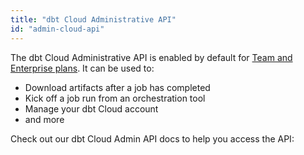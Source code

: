 ```yaml
---
title: "dbt Cloud Administrative API"
id: "admin-cloud-api"
---
```


The dbt Cloud Administrative API is enabled by default for [Team and Enterprise plans](https://www.getdbt.com/pricing/). It can be used to:

- Download artifacts after a job has completed
- Kick off a job run from an orchestration tool
- Manage your dbt Cloud account
- and more

Check out our dbt Cloud Admin API docs to help you access the API:

<div className="grid--2-col">

<Card
    title="API v2 docs"
    body="Our legacy API version, with limited endpoints and features (some features here are not available in v3)"
link="/dbt-cloud/api-v2-legacy"
    icon="pencil-paper"/>

<Card
    title="API v2 (Beta docs)"
    body="Our legacy API version, with limited endpoints and features (some features here are not available in v3). These docs are in beta and may not be complete."
link="/dbt-cloud/api-v2"
    icon="pencil-paper"/>

<Card
    title="API v3 (Beta docs)"
    body="Our latest API version, with new endpoints and features. These docs are in beta and may not be complete."
link="/dbt-cloud/api-v3"
    icon="pencil-paper"/>

</div>
